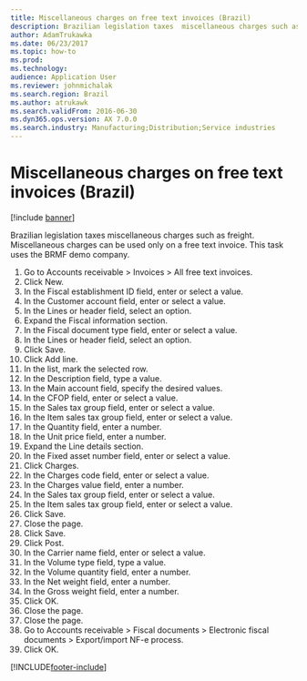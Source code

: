 ```yaml
---
title: Miscellaneous charges on free text invoices (Brazil)
description: Brazilian legislation taxes  miscellaneous charges such as freight.
author: AdamTrukawka
ms.date: 06/23/2017
ms.topic: how-to
ms.prod: 
ms.technology: 
audience: Application User
ms.reviewer: johnmichalak
ms.search.region: Brazil
ms.author: atrukawk
ms.search.validFrom: 2016-06-30
ms.dyn365.ops.version: AX 7.0.0
ms.search.industry: Manufacturing;Distribution;Service industries
---
```

# Miscellaneous charges on free text invoices (Brazil)

[!include [banner](../../includes/banner.md)]

Brazilian legislation taxes  miscellaneous charges such as freight. Miscellaneous charges can be used only on a free text invoice. This task uses the BRMF demo company.

1. Go to Accounts receivable > Invoices > All free text invoices.
2. Click New.
3. In the Fiscal establishment ID field, enter or select a value.
4. In the Customer account field, enter or select a value.
5. In the Lines or header field, select an option.
6. Expand the Fiscal information section.
7. In the Fiscal document type field, enter or select a value.
8. In the Lines or header field, select an option.
9. Click Save.
10. Click Add line.
11. In the list, mark the selected row.
12. In the Description field, type a value.
13. In the Main account field, specify the desired values.
14. In the CFOP field, enter or select a value.
15. In the Sales tax group field, enter or select a value.
16. In the Item sales tax group field, enter or select a value.
17. In the Quantity field, enter a number.
18. In the Unit price field, enter a number.
19. Expand the Line details section.
20. In the Fixed asset number field, enter or select a value.
21. Click Charges.
22. In the Charges code field, enter or select a value.
23. In the Charges value field, enter a number.
24. In the Sales tax group field, enter or select a value.
25. In the Item sales tax group field, enter or select a value.
26. Click Save.
27. Close the page.
28. Click Save.
29. Click Post.
30. In the Carrier name field, enter or select a value.
31. In the Volume type field, type a value.
32. In the Volume quantity field, enter a number.
33. In the Net weight field, enter a number.
34. In the Gross weight field, enter a number.
35. Click OK.
36. Close the page.
37. Close the page.
38. Go to Accounts receivable > Fiscal documents > Electronic fiscal documents > Export/import NF-e process.
39. Click OK.



[!INCLUDE[footer-include](../../../includes/footer-banner.md)]
